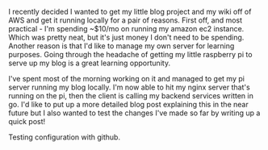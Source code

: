 <!--META--
author: Sean K Smith
created: 2019-04-27T20:54:32Z
edited: 2019-04-27T20:54:32Z
title: Figured Out My Server
subtitle: 
tags:
  - linux
  - pi
  - server
  - go
  - golang
--END-->
I recently decided I wanted to get my little blog project and my wiki off of AWS and get it 
running locally for a pair of reasons. First off, and most practical - I'm spending ~$10/mo 
on running my amazon ec2 instance. Which was pretty neat, but it's just money I don't need 
to be spending. Another reason is that I'd like to manage my own server for learning 
purposes. Going through the headache of getting my little raspberry pi to serve up my blog 
is a great learning opportunity.

I've spent most of the morning working on it and managed to get my pi server running my 
blog locally. I'm now able to hit my nginx server that's running on the pi, then the client 
is calling my backend services written in go. I'd like to put up a more detailed blog post 
explaining this in the near future but I also wanted to test the changes I've made so far 
by writing up a quick post!

Testing configuration with github.
